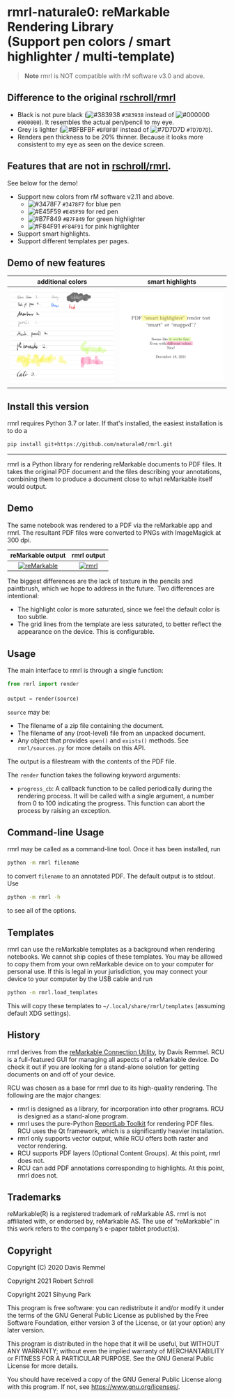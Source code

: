 rmrl-naturale0: reMarkable Rendering Library  
(Support pen colors / smart highlighter / multi-template)
===================================

> **Note**
> rmrl is NOT compatible with rM software v3.0 and above.

## Difference to the original [rschroll/rmrl](https://github.com/rschroll/rmrl)
- Black is not pure black (![#383938](https://via.placeholder.com/15x15/383938/383938.png) `#383938` instead of ![#000000](https://via.placeholder.com/15x15/000000/000000.png) `#000000`). It resembles the actual pen/pencil to my eye.
- Grey is lighter (![#BFBFBF](https://via.placeholder.com/15x15/BFBFBF/BFBFBF.png) `#BFBFBF` instead of ![#7D7D7D](https://via.placeholder.com/15x15/7D7D7D/7D7D7D.png) `#7D7D7D`).
- Renders pen thickness to be 20% thinner. Because it looks more consistent to my eye as seen on the device screen.

## Features that are not in [rschroll/rmrl](https://github.com/rschroll/rmrl).
See below for the demo!

- Support new colors from rM software v2.11 and above.
  - ![#3478F7](https://via.placeholder.com/15x15/3478F7/3478F7.png) `#3478F7` for blue pen
  - ![#E45F59](https://via.placeholder.com/15x15/E45F59/E45F59.png) `#E45F59` for red pen
  - ![#B7F849](https://via.placeholder.com/15x15/B7F849/B7F849.png) `#B7F849` for green highlighter
  - ![#F84F91](https://via.placeholder.com/15x15/F84F91/F84F91.png) `#F84F91` for pink highlighter
- Support smart highlights.
- Support different templates per pages.

## Demo of new features
 additional colors | smart highlights
:-----------------:|:-----------:
[![reMarkable](demo/tweaked.png)](demo/tweaked.png) | [![rmrl](demo/highlight.png)](demo/highlight.png)

## Install this version
rmrl requires Python 3.7 or later.  If that's installed, the easiest installation
is to do a
```bash
pip install git+https://github.com/naturale0/rmrl.git
```


---

rmrl is a Python library for rendering reMarkable documents to PDF files.
It takes the original PDF document and the files describing your annotations,
combining them to produce a document close to what reMarkable itself would
output.

Demo
----
The same notebook was rendered to a PDF via the reMarkable app and rmrl.
The resultant PDF files were converted to PNGs with ImageMagick at 300
dpi.

 reMarkable output | rmrl output
:-----------------:|:-----------:
[![reMarkable](demo/app.png)](demo/app.png) | [![rmrl](demo/rmrl.png)](demo/rmrl.png)

The biggest differences are the lack of texture in the pencils and paintbrush,
which we hope to address in the future.  Two differences are intentional:
- The highlight color is more saturated, since we feel the default color is
  too subtle.
- The grid lines from the template are less saturated, to better reflect the
  appearance on the device.  This is configurable.


Usage
-----
The main interface to rmrl is through a single function:
```python
from rmrl import render

output = render(source)
```
`source` may be:
- The filename of a zip file containing the document.
- The filename of any (root-level) file from an unpacked document.
- Any object that provides `open()` and `exists()` methods.  See
  `rmrl/sources.py` for more details on this API.

The output is a filestream with the contents of the PDF file.

The `render` function takes the following keyword arguments:
- `progress_cb`: A callback function to be called periodically during the
  rendering process.  It will be called with a single argument, a number
  from 0 to 100 indicating the progress.  This function can abort the
  process by raising an exception.

Command-line Usage
------------------
rmrl may be called as a command-line tool.  Once it has been installed, run
```bash
python -m rmrl filename
```
to convert `filename` to an annotated PDF.  The default output is to stdout.
Use
```bash
python -m rmrl -h
```
to see all of the options.

Templates
---------
rmrl can use the reMarkable templates as a background when rendering notebooks.
We cannot ship copies of these templates.  You may be allowed to copy them from
your own reMarkable device on to your computer for personal use.  If this is
legal in your jurisdiction, you may connect your device to your computer by the
USB cable and run
```bash
python -m rmrl.load_templates
```
This will copy these templates to `~/.local/share/rmrl/templates` (assuming
default XDG settings).

History
-------
rmrl derives from the [reMarkable Connection Utility](http://www.davisr.me/projects/rcu/),
by Davis Remmel.  RCU is a full-featured GUI for managing all aspects of a
reMarkable device.  Do check it out if you are looking for a stand-alone
solution for getting documents on and off of your device.

RCU was chosen as a base for rmrl due to its high-quality rendering.  The
following are the major changes:
- rmrl is designed as a library, for incorporation into other programs.  RCU
  is designed as a stand-alone program.
- rmrl uses the pure-Python [ReportLab Toolkit](https://www.reportlab.com/dev/opensource/rl-toolkit/)
  for rendering PDF files.  RCU uses the Qt framework, which is a significantly
  heavier installation.
- rmrl only supports vector output, while RCU offers both raster and vector
  rendering.
- RCU supports PDF layers (Optional Content Groups).  At this point, rmrl does
  not.
- RCU can add PDF annotations corresponding to highlights.  At this point, rmrl
  does not.

Trademarks
----------
reMarkable(R) is a registered trademark of reMarkable AS. rmrl is not
affiliated with, or endorsed by, reMarkable AS. The use of “reMarkable”
in this work refers to the company’s e-paper tablet product(s).

Copyright
---------
Copyright (C) 2020  Davis Remmel

Copyright 2021 Robert Schroll

Copyright 2021 Sihyung Park

This program is free software: you can redistribute it and/or modify
it under the terms of the GNU General Public License as published by
the Free Software Foundation, either version 3 of the License, or
(at your option) any later version.

This program is distributed in the hope that it will be useful,
but WITHOUT ANY WARRANTY; without even the implied warranty of
MERCHANTABILITY or FITNESS FOR A PARTICULAR PURPOSE.  See the
GNU General Public License for more details.

You should have received a copy of the GNU General Public License
along with this program.  If not, see <https://www.gnu.org/licenses/>.
